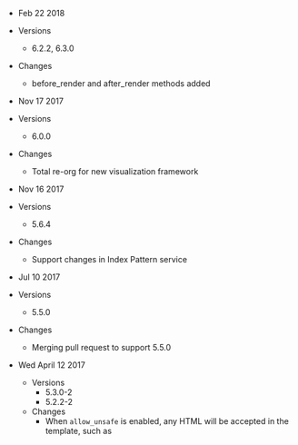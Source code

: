 
* Feb 22 2018
 * Versions
    * 6.2.2, 6.3.0
 * Changes
    * before_render and after_render methods added
* Nov 17 2017
 * Versions
    * 6.0.0
 * Changes
    * Total re-org for new visualization framework
* Nov 16 2017
 * Versions
    * 5.6.4
 * Changes
    * Support changes in Index Pattern service

* Jul 10 2017
 * Versions
    * 5.5.0
 * Changes
    * Merging pull request to support 5.5.0 

* Wed April 12 2017
  * Versions
    * 5.3.0-2
    * 5.2.2-2
  * Changes
    * When `allow_unsafe` is enabled, any HTML will be accepted in the template, such as <script> and <style> tags. 
    * Changed binding from the entire response being the root object, to the response being bound to the `response` object.   e.g.  `hits.hits` now is found at `response.hits.hits`
